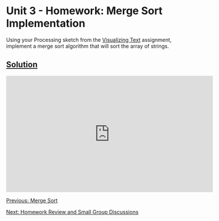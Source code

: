 # Unit 3 - Homework: Merge Sort Implementation

Using your Processing sketch from the [Visualizing Text](homework1.md) assignment, implement a merge sort algorithm that will sort the array of strings.

## [Solution](https://github.com/blwatkins/Data-Structures-From-A-New-Perspective/blob/master/3_Sorting/HomeworkSolutions/Homework4/src/MergeSort.java)

<iframe width="560" height="315" src="https://www.youtube.com/embed/NJobz1fWVs8" frameborder="0" allowfullscreen></iframe>

<br>

[Previous: Merge Sort](day4.md)

[Next: Homework Review and Small Group Discussions](day5.md)
